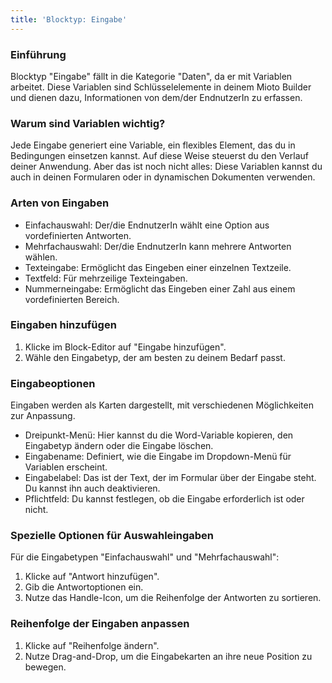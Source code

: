 ```yaml
---
title: 'Blocktyp: Eingabe'
---
```


### Einführung

Blocktyp "Eingabe" fällt in die Kategorie "Daten", da er mit Variablen arbeitet. Diese Variablen sind Schlüsselelemente in deinem Mioto Builder und dienen dazu, Informationen von dem/der EndnutzerIn zu erfassen.

### Warum sind Variablen wichtig?

Jede Eingabe generiert eine Variable, ein flexibles Element, das du in Bedingungen einsetzen kannst. Auf diese Weise steuerst du den Verlauf deiner Anwendung. Aber das ist noch nicht alles: Diese Variablen kannst du auch in deinen Formularen oder in dynamischen Dokumenten verwenden.

### Arten von Eingaben

* Einfachauswahl: Der/die EndnutzerIn wählt eine Option aus vordefinierten Antworten.
* Mehrfachauswahl: Der/die EndnutzerIn kann mehrere Antworten wählen.
* Texteingabe: Ermöglicht das Eingeben einer einzelnen Textzeile.
* Textfeld: Für mehrzeilige Texteingaben.
* Nummerneingabe: Ermöglicht das Eingeben einer Zahl aus einem vordefinierten Bereich.

### Eingaben hinzufügen

1. Klicke im Block-Editor auf "Eingabe hinzufügen".
2. Wähle den Eingabetyp, der am besten zu deinem Bedarf passt.

### Eingabeoptionen

Eingaben werden als Karten dargestellt, mit verschiedenen Möglichkeiten zur Anpassung.

* Dreipunkt-Menü: Hier kannst du die Word-Variable kopieren, den Eingabetyp ändern oder die Eingabe löschen.
* Eingabename: Definiert, wie die Eingabe im Dropdown-Menü für Variablen erscheint.
* Eingabelabel: Das ist der Text, der im Formular über der Eingabe steht. Du kannst ihn auch deaktivieren.
* Pflichtfeld: Du kannst festlegen, ob die Eingabe erforderlich ist oder nicht.

### Spezielle Optionen für Auswahleingaben

Für die Eingabetypen "Einfachauswahl" und "Mehrfachauswahl":

1. Klicke auf "Antwort hinzufügen".
2. Gib die Antwortoptionen ein.
3. Nutze das Handle-Icon, um die Reihenfolge der Antworten zu sortieren.

### Reihenfolge der Eingaben anpassen

1. Klicke auf "Reihenfolge ändern".
2. Nutze Drag-and-Drop, um die Eingabekarten an ihre neue Position zu bewegen.
